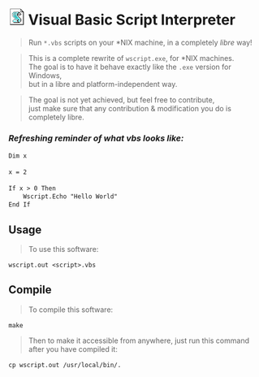 # ![image/vbs.png](image/vbs.png) Visual Basic Script Interpreter
> Run `*.vbs` scripts on your \*NIX machine, in a completely _libre_ way!

> This is a complete rewrite of `wscript.exe`, for \*NIX machines.  
> The goal is to have it behave exactly like the `.exe` version for Windows,  
> but in a libre and platform-independent way.

> The goal is not yet achieved, but feel free to contribute,  
> just make sure that any contribution & modification you do is completely
> libre.

### _Refreshing reminder of what vbs looks like:_
```vbs
Dim x

x = 2

If x > 0 Then
    Wscript.Echo "Hello World"
End If
```

## Usage
> To use this software:

    wscript.out <script>.vbs


## Compile
> To compile this software:

    make

> Then to make it accessible from anywhere, just run this command after
> you have compiled it:

    cp wscript.out /usr/local/bin/.
